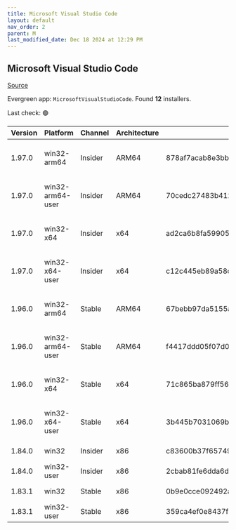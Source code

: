 ```yaml
---
title: Microsoft Visual Studio Code
layout: default
nav_order: 2
parent: M
last_modified_date: Dec 18 2024 at 12:29 PM
---
```


## Microsoft Visual Studio Code

[Source](https://code.visualstudio.com)

Evergreen app: `MicrosoftVisualStudioCode`. Found **12** installers.

Last check: 🟢

| Version | Platform         | Channel | Architecture | Sha256                                                           | URI                                                                                                                                                                                                                                                                                                            |
| ------- | ---------------- | ------- | ------------ | ---------------------------------------------------------------- | -------------------------------------------------------------------------------------------------------------------------------------------------------------------------------------------------------------------------------------------------------------------------------------------------------------- |
| 1.97.0  | win32-arm64      | Insider | ARM64        | 878af7acab8e3bb104dc759f3f92f2331a8fabba60737b0f5b641a06bee9095e | [https://vscode.download.prss.microsoft.com/dbazure/download/insider/cf2ebd91b8e42e3bc5ab0e85e3323c886a977ffe/VSCodeSetup-arm64-1.97.0-insider.exe](https://vscode.download.prss.microsoft.com/dbazure/download/insider/cf2ebd91b8e42e3bc5ab0e85e3323c886a977ffe/VSCodeSetup-arm64-1.97.0-insider.exe)         |
| 1.97.0  | win32-arm64-user | Insider | ARM64        | 70cedc27483b4128e2b4de3656db21a29dc127f8f6daa26d0fc60fe31c960fe1 | [https://vscode.download.prss.microsoft.com/dbazure/download/insider/cf2ebd91b8e42e3bc5ab0e85e3323c886a977ffe/VSCodeUserSetup-arm64-1.97.0-insider.exe](https://vscode.download.prss.microsoft.com/dbazure/download/insider/cf2ebd91b8e42e3bc5ab0e85e3323c886a977ffe/VSCodeUserSetup-arm64-1.97.0-insider.exe) |
| 1.97.0  | win32-x64        | Insider | x64          | ad2ca6b8fa59905a40c159ad194d132c2aeaf5e62853e5d49a406039067e7bdc | [https://vscode.download.prss.microsoft.com/dbazure/download/insider/cf2ebd91b8e42e3bc5ab0e85e3323c886a977ffe/VSCodeSetup-x64-1.97.0-insider.exe](https://vscode.download.prss.microsoft.com/dbazure/download/insider/cf2ebd91b8e42e3bc5ab0e85e3323c886a977ffe/VSCodeSetup-x64-1.97.0-insider.exe)             |
| 1.97.0  | win32-x64-user   | Insider | x64          | c12c445eb89a58d3a0b1a2ef4828018158c8614fbe4cdcc8e0bc4b972ab08606 | [https://vscode.download.prss.microsoft.com/dbazure/download/insider/cf2ebd91b8e42e3bc5ab0e85e3323c886a977ffe/VSCodeUserSetup-x64-1.97.0-insider.exe](https://vscode.download.prss.microsoft.com/dbazure/download/insider/cf2ebd91b8e42e3bc5ab0e85e3323c886a977ffe/VSCodeUserSetup-x64-1.97.0-insider.exe)     |
| 1.96.0  | win32-arm64      | Stable  | ARM64        | 67bebb97da5155ad191faefd4e36e88041f3d295628bacf37c139f98c1bd8c70 | [https://vscode.download.prss.microsoft.com/dbazure/download/stable/138f619c86f1199955d53b4166bef66ef252935c/VSCodeSetup-arm64-1.96.0.exe](https://vscode.download.prss.microsoft.com/dbazure/download/stable/138f619c86f1199955d53b4166bef66ef252935c/VSCodeSetup-arm64-1.96.0.exe)                           |
| 1.96.0  | win32-arm64-user | Stable  | ARM64        | f4417ddd05f07d0a950b0b87c39ff2947ad81fb5dab0710d6f44b1f41fa8108c | [https://vscode.download.prss.microsoft.com/dbazure/download/stable/138f619c86f1199955d53b4166bef66ef252935c/VSCodeUserSetup-arm64-1.96.0.exe](https://vscode.download.prss.microsoft.com/dbazure/download/stable/138f619c86f1199955d53b4166bef66ef252935c/VSCodeUserSetup-arm64-1.96.0.exe)                   |
| 1.96.0  | win32-x64        | Stable  | x64          | 71c865ba879ff56afb456fe53b64dcac54faca744792074e616dfc1ba757742a | [https://vscode.download.prss.microsoft.com/dbazure/download/stable/138f619c86f1199955d53b4166bef66ef252935c/VSCodeSetup-x64-1.96.0.exe](https://vscode.download.prss.microsoft.com/dbazure/download/stable/138f619c86f1199955d53b4166bef66ef252935c/VSCodeSetup-x64-1.96.0.exe)                               |
| 1.96.0  | win32-x64-user   | Stable  | x64          | 3b445b7031069b527c16202107baa56ad5f8b5e09e43d688dc71d099c8e1cad1 | [https://vscode.download.prss.microsoft.com/dbazure/download/stable/138f619c86f1199955d53b4166bef66ef252935c/VSCodeUserSetup-x64-1.96.0.exe](https://vscode.download.prss.microsoft.com/dbazure/download/stable/138f619c86f1199955d53b4166bef66ef252935c/VSCodeUserSetup-x64-1.96.0.exe)                       |
| 1.84.0  | win32            | Insider | x86          | c83600b37f65749ea9e16496847bbfd967dece2472cee7d8011ae719e2633c18 | [https://az764295.vo.msecnd.net/insider/0c36b92c82064882a228487040187cfc13669c0f/VSCodeSetup-ia32-1.84.0-insider.exe](https://az764295.vo.msecnd.net/insider/0c36b92c82064882a228487040187cfc13669c0f/VSCodeSetup-ia32-1.84.0-insider.exe)                                                                     |
| 1.84.0  | win32-user       | Insider | x86          | 2cbab81fe6dda6dfb07751707107db95ba7afa0a6ada65a1df78a04eef0aadf5 | [https://az764295.vo.msecnd.net/insider/0c36b92c82064882a228487040187cfc13669c0f/VSCodeUserSetup-ia32-1.84.0-insider.exe](https://az764295.vo.msecnd.net/insider/0c36b92c82064882a228487040187cfc13669c0f/VSCodeUserSetup-ia32-1.84.0-insider.exe)                                                             |
| 1.83.1  | win32            | Stable  | x86          | 0b9e0cce092492a88cdaf12048e3630290944b051f3194c5ca3d6b7012f05e7f | [https://az764295.vo.msecnd.net/stable/a6606b6ca720bca780c2d3c9d4cc3966ff2eca12/VSCodeSetup-ia32-1.83.1.exe](https://az764295.vo.msecnd.net/stable/a6606b6ca720bca780c2d3c9d4cc3966ff2eca12/VSCodeSetup-ia32-1.83.1.exe)                                                                                       |
| 1.83.1  | win32-user       | Stable  | x86          | 359ca4ef0e8437f7e5183a97a9d79834463a3df88bb10c82c48cc2bd53b8a7e5 | [https://az764295.vo.msecnd.net/stable/a6606b6ca720bca780c2d3c9d4cc3966ff2eca12/VSCodeUserSetup-ia32-1.83.1.exe](https://az764295.vo.msecnd.net/stable/a6606b6ca720bca780c2d3c9d4cc3966ff2eca12/VSCodeUserSetup-ia32-1.83.1.exe)                                                                               |
